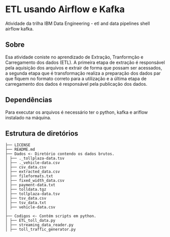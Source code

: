 # ETL usando Airflow e Kafka

Atividade da trilha IBM Data Engineering - etl and data pipelines shell airflow kafka.

## Sobre

Esa atividade coniste no aprendizado de Extração, Tranformção e Carregamento dos dados (ETL). A primeira etapa de extração é responsável pela aquisição dos arquivos e extrair de forma que possam ser acessados, a segunda etapa que é transformação realiza a preparação dos dados par que fiquem no formato correto para a utilização e a última etapa de carregamento dos dados é responsável pela publicação dos dados.

## Dependências

Para executar os arquivos é necessário ter o python, kafka e ariflow instalado na máquina.

## Estrutura de diretórios

```
├── LICENSE
├── README.md
├── Dados <- Diretório contendo os dados brutos.
│ ├── ._tollplaza-data.tsv 
│ ├── ._vehicle-data.csv
│ ├── csv_data.csv
│ ├── extracted_data.csv
│ ├── fileformats.txt
│ ├── fixed_width_data.csv
│ ├── payment-data.txt
│ ├── tolldata.tgz
│ ├── tollplaza-data.tsv
│ ├── tsv_data.csv
│ ├── tsv_data.txt
│ ├── vehicle-data.csv
│
├── Codigos <- Contém scripts em python.
│ ├── ETL_toll_data.py
│ ├── streaming_data_reader.py
│ ├── toll_traffic_generator.py
```
